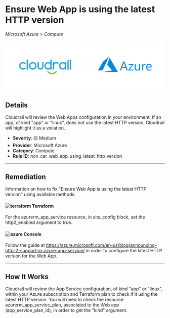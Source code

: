 # Ensure Web App is using the latest HTTP version

*Microsoft Azure > Compute*

![Cloudrail and Microsoft Azure logos](../images/cloudrail_azure.png)

## Details
Cloudrail will review the Web Apps configuration in your environment. If an app, of kind "app" or "linux", does not use the latest HTTP version, Cloudrail will highlight it as a violation.

- **Severity**: 🟡 Medium
- **Provider**: Microsoft Azure
- **Category**: Compute
- **Rule ID**: non_car_web_app_using_latest_http_version

---

## Remediation
Information on how to fix "Ensure Web App is using the latest HTTP version" using available methods.


####  <img src="../_media/emojis/terraform.png" alt="terraform" width="20"/>  Terraform
For the azurerm_app_service resource, in site_config block, set the http2_enabled argument to true.










####  <img src="../_media/emojis/azure.png" alt="azure" width="20"/> Console
Follow the guide at <https://azure.microsoft.com/en-us/blog/announcing-http-2-support-in-azure-app-service/> in order to configure the latest HTTP version for the Web App.




---

## How It Works
Cloudrail will review the App Service configuration, of kind "app" or "linux", within your Azure subscription and Terraform plan to check if it using the latest HTTP version. You will need to check the resource azurerm_app_service_plan, associated to the Web app (app_service_plan_id), in order to get the "kind" argument.